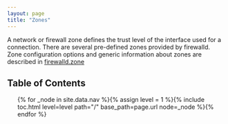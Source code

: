 ```yaml
---
layout: page
title: "Zones"
---
```


A network or firewall zone defines the trust level of the interface used for a connection. There are several pre-defined zones provided by firewalld. Zone configuration options and generic information about zones are described in [firewalld.zone](https://twoerner.fedorapeople.org/firewalld/doc/firewalld.zone.html)

## Table of Contents

<ol>
{% for _node in site.data.nav %}{% assign level = 1 %}{% include toc.html level=level path="/" base_path=page.url node=_node %}{% endfor %}
</ol>
